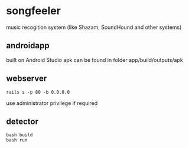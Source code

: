 # songfeeler

music recogition system (like Shazam, SoundHound and other systems)

## androidapp

built on Android Studio
apk can be found in folder app/build/outputs/apk

## webserver

```
rails s -p 80 -b 0.0.0.0
```

use administrator privilege if required

## detector

```
bash build
bash run
```
